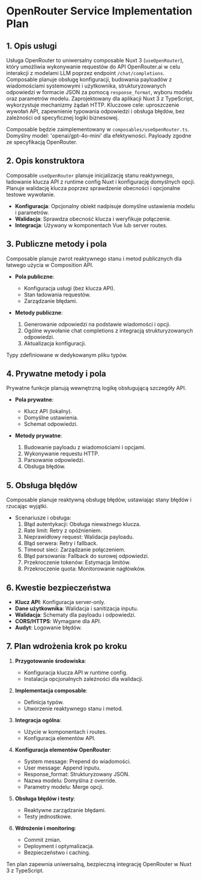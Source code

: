 # OpenRouter Service Implementation Plan

## 1. Opis usługi

Usługa OpenRouter to uniwersalny composable Nuxt 3 (`useOpenRouter`), który umożliwia wykonywanie requestów do API OpenRouter.ai w celu interakcji z modelami LLM poprzez endpoint `/chat/completions`. Composable planuje obsługę konfiguracji, budowania payloadów z wiadomościami systemowymi i użytkownika, strukturyzowanych odpowiedzi w formacie JSON za pomocą `response_format`, wyboru modelu oraz parametrów modelu. Zaprojektowany dla aplikacji Nuxt 3 z TypeScript, wykorzystuje mechanizmy żądań HTTP. Kluczowe cele: uproszczenie wywołań API, zapewnienie typowania odpowiedzi i obsługa błędów, bez zależności od specyficznej logiki biznesowej.

Composable będzie zaimplementowany w `composables/useOpenRouter.ts`. Domyślny model: 'openai/gpt-4o-mini' dla efektywności. Payloady zgodne ze specyfikacją OpenRouter.

## 2. Opis konstruktora

Composable `useOpenRouter` planuje inicjalizację stanu reaktywnego, ładowanie klucza API z runtime config Nuxt i konfigurację domyślnych opcji. Planuje walidację klucza poprzez sprawdzenie obecności i opcjonalne testowe wywołanie.

- **Konfiguracja**: Opcjonalny obiekt nadpisuje domyślne ustawienia modelu i parametrów.
- **Walidacja**: Sprawdza obecność klucza i weryfikuje połączenie.
- **Integracja**: Używany w komponentach Vue lub server routes.

## 3. Publiczne metody i pola

Composable planuje zwrot reaktywnego stanu i metod publicznych dla łatwego użycia w Composition API.

- **Pola publiczne**:
  - Konfiguracja usługi (bez klucza API).
  - Stan ładowania requestów.
  - Zarządzanie błędami.

- **Metody publiczne**:
  1. Generowanie odpowiedzi na podstawie wiadomości i opcji.
  2. Ogólne wywołanie chat completions z integracją strukturyzowanych odpowiedzi.
  3. Aktualizacja konfiguracji.

Typy zdefiniowane w dedykowanym pliku typów.

## 4. Prywatne metody i pola

Prywatne funkcje planują wewnętrzną logikę obsługującą szczegóły API.

- **Pola prywatne**:
  - Klucz API (lokalny).
  - Domyślne ustawienia.
  - Schemat odpowiedzi.

- **Metody prywatne**:
  1. Budowanie payloadu z wiadomościami i opcjami.
  2. Wykonywanie requestu HTTP.
  3. Parsowanie odpowiedzi.
  4. Obsługa błędów.

## 5. Obsługa błędów

Composable planuje reaktywną obsługę błędów, ustawiając stany błędów i rzucając wyjątki.

- Scenariusze i obsługa:
  1. Błąd autentykacji: Obsługa nieważnego klucza.
  2. Rate limit: Retry z opóźnieniem.
  3. Nieprawidłowy request: Walidacja payloadu.
  4. Błąd serwera: Retry i fallback.
  5. Timeout sieci: Zarządzanie połączeniem.
  6. Błąd parsowania: Fallback do surowej odpowiedzi.
  7. Przekroczenie tokenów: Estymacja limitów.
  8. Przekroczenie quota: Monitorowanie nagłówków.

## 6. Kwestie bezpieczeństwa

- **Klucz API**: Konfiguracja server-only.
- **Dane użytkownika**: Walidacja i sanitizacja inputu.
- **Walidacja**: Schematy dla payloadu i odpowiedzi.
- **CORS/HTTPS**: Wymagane dla API.
- **Audyt**: Logowanie błędów.

## 7. Plan wdrożenia krok po kroku

1. **Przygotowanie środowiska**:
   - Konfiguracja klucza API w runtime config.
   - Instalacja opcjonalnych zależności dla walidacji.

2. **Implementacja composable**:
   - Definicja typów.
   - Utworzenie reaktywnego stanu i metod.

3. **Integracja ogólna**:
   - Użycie w komponentach i routes.
   - Konfiguracja elementów API.

4. **Konfiguracja elementów OpenRouter**:
   - System message: Prepend do wiadomości.
   - User message: Append inputu.
   - Response_format: Strukturyzowany JSON.
   - Nazwa modelu: Domyślna z override.
   - Parametry modelu: Merge opcji.

5. **Obsługa błędów i testy**:
   - Reaktywne zarządzanie błędami.
   - Testy jednostkowe.

6. **Wdrożenie i monitoring**:
   - Commit zmian.
   - Deployment i optymalizacja.
   - Bezpieczeństwo i caching.

Ten plan zapewnia uniwersalną, bezpieczną integrację OpenRouter w Nuxt 3 z TypeScript.
